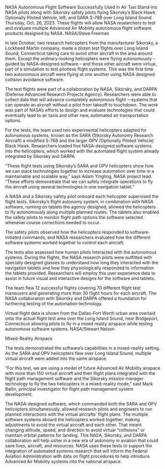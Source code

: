 NASA Autonomous Flight Software Successfully Used in Air Taxi Stand-Ins 
 NASA pilots along with Sikorsky safety pilots flying Sikorsky’s Black Hawk Optionally Piloted Vehicle, left, and SARA S-76B over Long Island Sound Thursday, Oct. 26, 2023. These flights will allow NASA researchers to test and evaluate multiple Advanced Air Mobility autonomous flight software products designed by NASA. NASA/Steve Freeman

In late October, two research helicopters from the manufacturer Sikorsky, a Lockheed Martin company, made a dozen test flights over Long Island Sound, Connecticut taking care to avoid other aircraft in the area around them. Except the ordinary-looking helicopters were flying autonomously – guided by NASA-designed software – and those other aircraft were virtual, part of a simulation to test pilotless flight systems. This was the first time two autonomous aircraft were flying at one another using NASA designed collision avoidance software.

The test flights were part of a collaboration by NASA, Sikorsky, and DARPA (Defense Advanced Research Projects Agency). Researchers were able to collect data that will advance completely autonomous flight —systems that can operate an aircraft without a pilot from takeoff to touchdown. The work was part of NASA’s efforts to design and evaluate technologies that could eventually lead to air taxis and other new, automated air transportation options.

For the tests, the team used two experimental helicopters adapted for autonomous systems, known as the SARA (Sikorsky Autonomy Research Aircraft) a modified S-76B and the larger OPV (Optionally Piloted Vehicle) Black Hawk. Researchers loaded five NASA-designed software systems into the helicopters, which worked with the automated flight system already integrated by Sikorsky and DARPA.

“These flight tests using Sikorsky’s SARA and OPV helicopters show how we can stack technologies together to increase automation over time in a maintainable and scalable way,” says Adam Yingling, NASA project lead. “These efforts demonstrate that we can safely integrate operations to fly the aircraft using several technologies in one navigation tablet.”

A NASA and a Sikorsky safety pilot onboard each helicopter supervised the flight tests. Sikorsky’s flight autonomy system, in combination with NASA software, running on tablets the agency designed, allowed the helicopters to fly autonomously along multiple planned routes. The tablets also enabled the safety pilots to monitor flight path options the software selected whenever course corrections needed to occur.

The safety pilots observed how the helicopters responded to software-initiated commands, and NASA researchers evaluated how the different software systems worked together to control each aircraft.

The tests also assessed how human pilots interacted with the autonomous systems. During the flights, the NASA research pilots were outfitted with specially designed glasses to understand how long they interacted with the navigation tablets and how they physiologically responded to information the tablets provided. Researchers will employ this user experience data to assist in future visual and interactive designs for the software and tablets.

The team flew 12 successful flights covering 70 different flight test maneuvers and generating more than 30 flight hours for each aircraft. The NASA collaboration with Sikorsky and DARPA offered a foundation for furthering testing of the automation technology.

Virtual flight data is shown from the Dallas-Fort Worth urban area overlaid onto the actual flight test area over the Long Island Sound, near Bridgeport, Connecticut allowing pilots to fly in a mixed reality airspace while testing autonomous software systems. NASA/Stewart Nelson

Mixed-Reality Airspace

The tests demonstrated the software’s capabilities in a mixed-reality setting. As the SARA and OPV helicopters flew over Long Island Sound, multiple virtual aircraft were added into the same airspace.

“For this test, we are using a model of future Advanced Air Mobility airspace with more than 150 virtual aircraft and their flight plans integrated with the flight path management software and the Sikorsky mission manager technology to fly the two helicopters in a mixed-reality mode,” said Mark Ballin, principal investigator for flight path management system development.

The NASA-designed software, which commanded both the SARA and OPV helicopters simultaneously, allowed research pilots and engineers to run planned interactions with the virtual aircrafts’ flight plans. The multiple software systems aboard the helicopters worked together, making adjustments to avoid the virtual aircraft and each other. That meant changing altitude, speed, and direction to avoid virtual “collisions” or maintain orbital patterns for landing. This NASA, Sikorsky, and DARPA collaboration will help usher in a new era of autonomy in aviation that could save lives, aircraft, and resources. NASA uses these tests to support the integration of automated systems research that will inform the Federal Aviation Administration with data on flight procedures to help introduce Advanced Air Mobility systems into the national airspace.